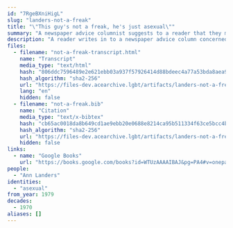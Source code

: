 ```yaml
---
id: "7RgeBXniHigL"
slug: "landers-not-a-freak"
title: "\"This guy's not a freak, he's just asexual\""
summary: "A newspaper advice columnist suggests to a reader that they might be asexual"
description: "A reader writes in to a newspaper advice column concerned about their lack of sexual experience, and the columnist reassures them that they are just asexual"
files:
  - filename: "not-a-freak-transcript.html"
    name: "Transcript"
    media_type: "text/html"
    hash: "806ddc7596489e2e621ebb03a937f57926414d88bdeec4a77a53bda8aea9e61c"
    hash_algorithm: "sha2-256"
    url: "https://files-dev.acearchive.lgbt/artifacts/landers-not-a-freak/not-a-freak-transcript.html"
    lang: "en"
    hidden: false
  - filename: "not-a-freak.bib"
    name: "Citation"
    media_type: "text/x-bibtex"
    hash: "cb65ac0018da8b649cd1ae9ebb20e0688e8214ca95b511334f63ce5bcc4b8183"
    hash_algorithm: "sha2-256"
    url: "https://files-dev.acearchive.lgbt/artifacts/landers-not-a-freak/not-a-freak.bib"
    hidden: false
links:
  - name: "Google Books"
    url: "https://books.google.com/books?id=WTUzAAAAIBAJ&pg=PA4#v=onepage&q&f=false"
people:
  - "Ann Landers"
identities:
  - "asexual"
from_year: 1979
decades:
  - 1970
aliases: []
---
```

